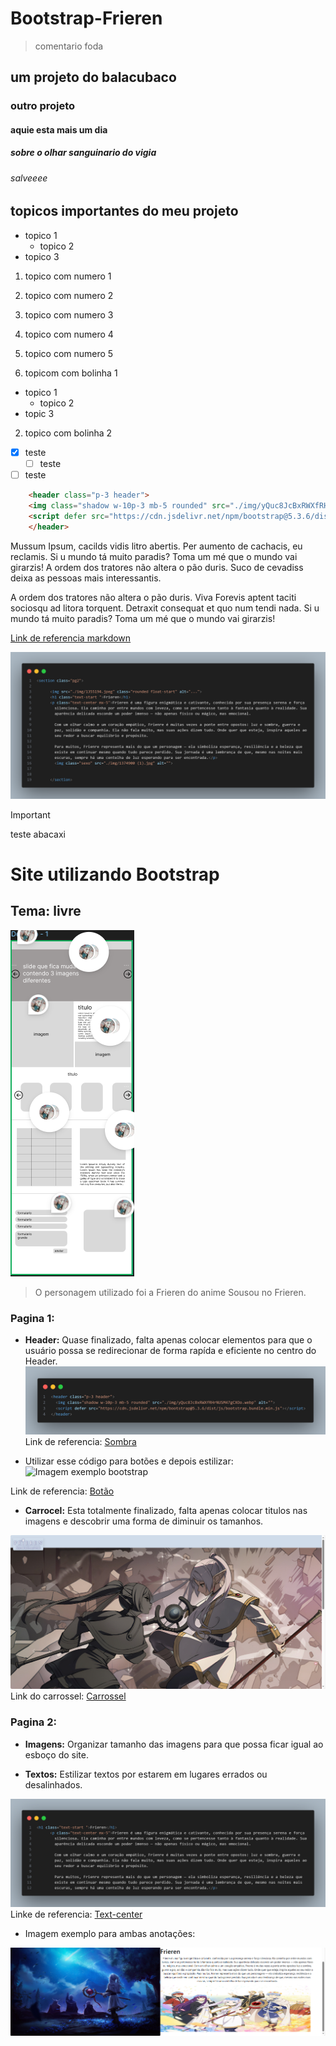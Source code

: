 # Bootstrap-Frieren
> comentario foda
## um projeto do balacubaco
### outro projeto
#### aquie esta mais um dia
##### sobre o olhar sanguinario do vigia
###### salveeee

## topicos importantes do meu projeto

- topico 1
    - topico 2
- topico 3

1. topico com numero 1
2. topico com numero 2
3. topico com numero 3
4. topico com numero 4
5. topico com numero 5

1. topicom com bolinha 1
- topico 1
    - topico 2
- topic 3
2. topico com bolinha 2

- [x] teste
    - [ ] teste
- [ ] teste

```html
    <header class="p-3 header">
    <img class="shadow w-10p-3 mb-5 rounded" src="./img/yQuc8JcBxRWXfRHrNUSM47gCXOo.webp" alt="">
    <script defer src="https://cdn.jsdelivr.net/npm/bootstrap@5.3.6/dist/js/bootstrap.bundle.min.js"></script>
    </header>
```

Mussum Ipsum, cacilds vidis litro abertis. Per aumento de cachacis, eu reclamis. Si u mundo tá muito paradis? Toma um mé que o mundo vai girarzis! A ordem dos tratores não altera o pão duris. Suco de cevadiss deixa as pessoas mais interessantis.

A ordem dos tratores não altera o pão duris. Viva Forevis aptent taciti sociosqu ad litora torquent. Detraxit consequat et quo num tendi nada. Si u mundo tá muito paradis? Toma um mé que o mundo vai girarzis!

[Link de referencia markdown](https://dicionario.priberam.org/foda)

![imagem do header](./img/doc/Header.png)

> [!IMPORTANT]
> teste abacaxi



# Site utilizando Bootstrap 
## Tema: livre
![imagem do figma](./img/doc/Imagem%20figma.png)
> O personagem utilizado foi a Frieren do anime Sousou no Frieren.

### Pagina 1: 
- **Header:** Quase finalizado, falta apenas colocar elementos para que o usuário possa se redirecionar de forma rapída e eficiente no centro do Header.
![imagem do header](./img/doc/Header_certo.png)
Link de referencia: [Sombra](https://getbootstrap.com/docs/5.3/utilities/shadows/#examples)

- Utilizar esse código para botões e depois estilizar:
![Imagem exemplo bootstrap](./img/doc/Botão_bootstrap.png)

Link de referencia: [Botão](https://getbootstrap.com/docs/5.3/components/button-group/#button-toolbar)

- **Carrocel:** Esta totalmente finalizado, falta apenas colocar titulos nas imagens e descobrir uma forma de diminuir os tamanhos.

![imagem carrocel](./img/doc/Frieren.png)
Link do carrossel: [Carrossel](https://getbootstrap.com/docs/5.3/components/carousel/#basic-examples)


### Pagina 2: 

- **Imagens:** Organizar tamanho das imagens para que possa ficar igual ao esboço do site. 


- **Textos:** Estilizar textos por estarem em lugares errados ou desalinhados.

![imagem pagina 2 grupo](./img/doc/Pagina2_Imagem_grupo.png)
Linke de referencia: [Text-center](https://getbootstrap.com/docs/5.3/migration/#utilities-3)

- Imagem exemplo para ambas anotações:

![imagem pagina 2](./img/doc/Pagina2_Frieren.png)